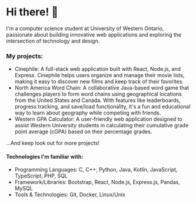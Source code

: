 # Hi there! 👋 #
I'm a computer science student at University of Western Ontario, passionate about building innovative web applications and exploring the intersection of technology and design.

### My projects: ###
- Cinephile: A full-stack web application built with React, Node.js, and Express. Cinephile helps users organize and manage their movie lists, making it easy to discover new films and keep track of their favorites.
- North America Word Chain: A collaborative Java-based word game that challenges players to form word chains using geographical locations from the United States and Canada. With features like leaderboards, progress tracking, and save/load functionality, it's a fun and educational way to learn about geography while competing with friends.
- Western GPA Calculator: A user-friendly web application designed to assist Western University students in calculating their cumulative grade point average (cGPA) based on their percentage grades.

...And keep look out for more projects!

#### Technologies I'm familiar with: ###
- Programming Languages: C, C++, Python, Java, Kotlin, JavaScript, TypeScript, PHP, SQL
- Framework/Libraries: Bootstrap, React, Node.js, Express.js, Pandas, MySQL
- Tools & Technologies: Git, Docker, Linux/Unix
